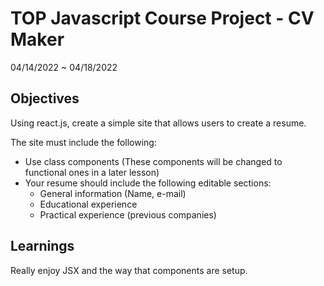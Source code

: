 # TOP Javascript Course Project - CV Maker

04/14/2022 ~ 04/18/2022

## Objectives

Using react.js, create a simple site that allows users to create a resume.

The site must include the following:

- Use class components (These components will be changed to functional ones in a later lesson)
- Your resume should include the following editable sections:
  - General information (Name, e-mail)
  - Educational experience
  - Practical experience (previous companies)

## Learnings

Really enjoy JSX and the way that components are setup.
